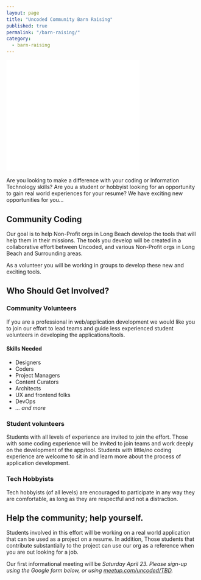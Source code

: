 ```yaml
---
layout: page
title: "Uncoded Community Barn Raising"
published: true
permalink: "/barn-raising/"
category:
  - barn-raising
---
```


<img alt="Uncoded Community Barn Raising" src="/img/logo-barnraising-wh.png" style="max-width:350px;" class="center-block">

Are you looking to make a difference with your coding or Information Technology skills? Are you a student or hobbyist looking for an opportunity to gain real world experiences for your resume? We have exciting new opportunities for you…


## Community Coding

Our goal is to help Non-Profit orgs in Long Beach develop the tools that will help them in their missions. The tools you develop will be created in a collaborative effort between Uncoded, and various Non-Profit orgs in Long Beach and Surrounding areas.


As a volunteer you will be working in groups to develop these new and exciting tools.

## Who Should Get Involved?

### Community Volunteers

If you are a professional in web/application development we would like you to join our effort to lead teams and guide less experienced student volunteers in developing the applications/tools.

#### Skills Needed

- Designers
- Coders
- Project Managers
- Content Curators
- Architects
- UX and frontend folks
- DevOps
- *... and more*


### Student volunteers

Students with all levels of experience are invited to join the effort. Those with some coding experience will be invited to join teams and work deeply on the development of the app/tool. Students with little/no coding experience are welcome to sit in and learn more about the process of application development.

### Tech Hobbyists

Tech hobbyists (of all levels) are encouraged to participate in any way they are comfortable, as long as they are respectful and not a distraction.

## Help the community; help yourself.

Students involved in this effort will be working on a real world application that can be used as a project on a resume. In addition, Those students that contribute substantially to the project can use our org as a reference when you are out looking for a job.

Our first informational meeting will be *Saturday April 23. Please sign-up using the Google form below, or using [meetup.com/uncoded/TBD](http://www.meetup.com/uncoded/).*
